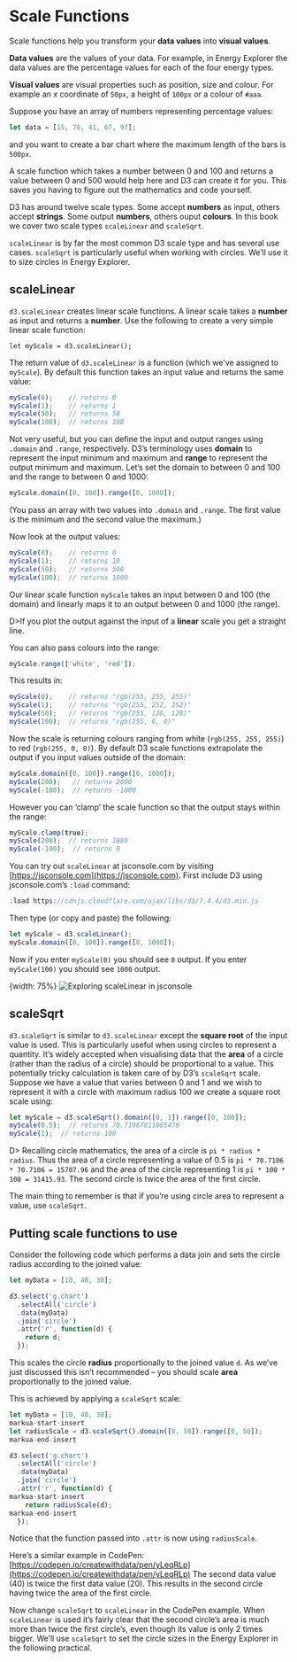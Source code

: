 # Scale Functions

Scale functions help you transform your **data values** into **visual values**.

**Data values** are the values of your data. For example, in Energy Explorer the data values are the percentage values for each of the four energy types.

**Visual values** are visual properties such as position, size and colour. For example an x coordinate of `50px`, a height of `100px` or a colour of `#aaa`.

Suppose you have an array of numbers representing percentage values:

```js
let data = [15, 76, 41, 67, 97];
```

and you want to create a bar chart where the maximum length of the bars is `500px`.

A scale function which takes a number between 0 and 100 and returns a value between 0 and 500 would help here and D3 can create it for you. This saves you having to figure out the mathematics and code yourself.

D3 has around twelve scale types. Some accept **numbers** as input, others accept **strings**. Some output **numbers**, others ouput **colours**. In this book we cover two scale types `scaleLinear` and `scaleSqrt`.

`scaleLinear` is by far the most common D3 scale type and has several use cases. `scaleSqrt` is particularly useful when working with circles. We’ll use it to size circles in Energy Explorer.

## scaleLinear

`d3.scaleLinear` creates linear scale functions. A linear scale takes a **number** as input and returns a **number**. Use the following to create a very simple linear scale function:

```
let myScale = d3.scaleLinear();
```

The return value of `d3.scaleLinear` is a function (which we've assigned to `myScale`). By default this function takes an input value and returns the same value:

```js
myScale(0);    // returns 0
myScale(1);    // returns 1
myScale(50);   // returns 50
myScale(100);  // returns 100
```

Not very useful, but you can define the input and output ranges using `.domain` and `.range`, respectively. D3’s terminology uses **domain** to represent the input minimum and maximum and **range** to represent the output minimum and maximum. Let’s set the domain to between 0 and 100 and the range to between 0 and 1000:

```js
myScale.domain([0, 100]).range([0, 1000]);
```

(You pass an array with two values into `.domain` and `.range`. The first value is the minimum and the second value the maximum.)

Now look at the output values:

```js
myScale(0);    // returns 0
myScale(1);    // returns 10
myScale(50);   // returns 500
myScale(100);  // returns 1000
```

Our linear scale function `myScale` takes an input between 0 and 100 (the domain) and linearly maps it to an output between 0 and 1000 (the range).

D>If you plot the output against the input of a **linear** scale you get a straight line.

You can also pass colours into the range:

```js
myScale.range(['white', 'red']);
```

This results in:

```js
myScale(0);    // returns "rgb(255, 255, 255)"
myScale(1);    // returns "rgb(255, 252, 252)"
myScale(50);   // returns "rgb(255, 128, 128)"
myScale(100);  // returns "rgb(255, 0, 0)"
```

Now the scale is returning colours ranging from white (`rgb(255, 255, 255)`) to red (`rgb(255, 0, 0)`). By default D3 scale functions extrapolate the output if you input values outside of the domain:

```js
myScale.domain([0, 100]).range([0, 1000]);
myScale(200);   // returns 2000
myScale(-100);  // returns -1000
```

However you can ‘clamp’ the scale function so that the output stays within the range:

```js
myScale.clamp(true);
myScale(200);  // returns 1000
myScale(-100);  // returns 0
```

You can try out `scaleLinear` at jsconsole.com by visiting [https://jsconsole.com](https://jsconsole.com). First include D3 using jsconsole.com’s `:load` command:

```js
:load https://cdnjs.cloudflare.com/ajax/libs/d3/7.4.4/d3.min.js
```

Then type (or copy and paste) the following:

```js
let myScale = d3.scaleLinear();
myScale.domain([0, 100]).range([0, 1000]);
```

Now if you enter `myScale(0)` you should see `0` output. If you enter `myScale(100)` you should see `1000` output.

{width: 75%}
![Exploring `scaleLinear` in jsconsole](24a62193337572020db080c712f48d15.png)

## scaleSqrt

`d3.scaleSqrt` is similar to `d3.scaleLinear` except the **square root** of the input value is used. This is particularly useful when using circles to represent a quantity. It’s widely accepted when visualising data that the **area** of a circle (rather than the radius of a circle) should be proportional to a value. This potentially tricky calculation is taken care of by D3’s `scaleSqrt` scale. Suppose we have a value that varies between 0 and 1 and we wish to represent it with a circle with maximum radius 100 we create a square root scale using:

```js
let myScale = d3.scaleSqrt().domain([0, 1]).range([0, 100]);
myScale(0.5);  // returns 70.71067811865476
myScale(1);  // returns 100
```

D> Recalling circle mathematics, the area of a circle is `pi * radius * radius`. Thus the area of a circle representing a value of 0.5 is `pi * 70.7106 * 70.7106 = 15707.96` and the area of the circle representing 1 is `pi * 100 * 100 = 31415.93`. The second circle is twice the area of the first circle.

The main thing to remember is that if you’re using circle area to represent a value, use `scaleSqrt`.

## Putting scale functions to use

Consider the following code which performs a data join and sets the circle radius according to the joined value:

```js
let myData = [10, 40, 30];

d3.select('g.chart')
  .selectAll('circle')
  .data(myData)
  .join('circle')
  .attr('r', function(d) {
    return d;
  });
```

This scales the circle **radius** proportionally to the joined value `d`. As we’ve just discussed this isn’t recommended – you should scale **area** proportionally to the joined value.

This is achieved by applying a `scaleSqrt` scale:

```js
let myData = [10, 40, 30];
markua-start-insert
let radiusScale = d3.scaleSqrt().domain([0, 50]).range([0, 50]);
markua-end-insert

d3.select('g.chart')
  .selectAll('circle')
  .data(myData)
  .join('circle')
  .attr('r', function(d) {
markua-start-insert
    return radiusScale(d);
markua-end-insert
  });
```

Notice that the function passed into `.attr` is now using `radiusScale`.

Here’s a similar example in CodePen: [https://codepen.io/createwithdata/pen/yLeqRLp](https://codepen.io/createwithdata/pen/yLeqRLp) The second data value (40) is twice the first data value (20). This results in the second circle having twice the area of the first circle.

Now change `scaleSqrt` to `scaleLinear` in the CodePen example. When `scaleLinear` is used it’s fairly clear that the second circle’s area is much more than twice the first circle’s, even though its value is only 2 times bigger. We’ll use `scaleSqrt` to set the circle sizes in the Energy Explorer in the following practical.